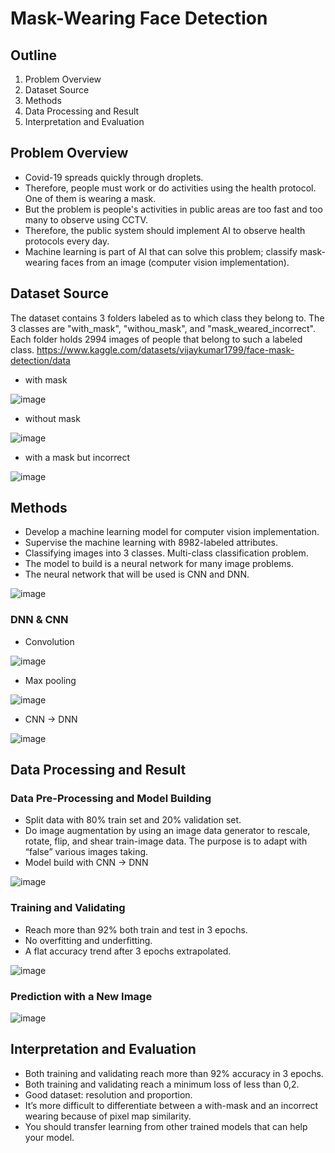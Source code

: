 # Mask-Wearing Face Detection

## Outline
1. Problem Overview
2. Dataset Source
3. Methods
4. Data Processing and Result
5. Interpretation and Evaluation

## Problem Overview
- Covid-19 spreads quickly through droplets.
- Therefore, people must work or do activities using the health protocol. One of them is wearing a mask.
- But the problem is people's activities in public areas are too fast and too many to observe using CCTV.
- Therefore, the public system should implement AI to observe health protocols every day.
- Machine learning is part of AI that can solve this problem; classify mask-wearing faces from an image (computer vision implementation).

## Dataset Source
The dataset contains 3 folders labeled as to which class they belong to. The 3 classes are "with_mask", "withou_mask", and "mask_weared_incorrect". Each folder holds 2994 images of people that belong to such a labeled class.
https://www.kaggle.com/datasets/vijaykumar1799/face-mask-detection/data

- with mask

![image](https://github.com/muhmiqbal19/mask-wearing-face-detection/assets/132751713/3358293d-49e4-41fa-b5c2-1145ebfbcf25) 

- without mask

![image](https://github.com/muhmiqbal19/mask-wearing-face-detection/assets/132751713/04506fb8-7f5e-4c8c-914c-af6d3c8566a7) 

- with a mask but incorrect

![image](https://github.com/muhmiqbal19/mask-wearing-face-detection/assets/132751713/6f4b356c-f4b2-4860-b4ab-079579c6bd0a) 

## Methods
- Develop a machine learning model for computer vision implementation.
- Supervise the machine learning with 8982-labeled attributes.
- Classifying images into 3 classes. Multi-class classification problem.
- The model to build is a neural network for many image problems.
- The neural network that will be used is CNN and DNN.

![image](https://github.com/muhmiqbal19/mask-wearing-face-detection/assets/132751713/bde4776e-1f85-4b1f-a6b8-c9d65161ff9d)

### DNN & CNN
- Convolution

![image](https://github.com/muhmiqbal19/mask-wearing-face-detection/assets/132751713/2d240868-bedd-49ae-b7ab-7d54705785ee)

- Max pooling

![image](https://github.com/muhmiqbal19/mask-wearing-face-detection/assets/132751713/ebcb8229-b2f8-4c62-a0e4-a2738a6a8d90)

- CNN -> DNN

![image](https://github.com/muhmiqbal19/mask-wearing-face-detection/assets/132751713/39d0e57c-0c01-4861-9d9e-d590060616e3)

## Data Processing and Result
### Data Pre-Processing and Model Building
- Split data with 80% train set and 20% validation set.
- Do image augmentation by using an image data generator to rescale, rotate, flip, and shear train-image data. The purpose is to adapt with “false” various images taking.
- Model build with CNN → DNN

![image](https://github.com/muhmiqbal19/mask-wearing-face-detection/assets/132751713/f81d6915-05dc-4a6b-9cad-8389deaaee94)

### Training and Validating
- Reach more than 92% both train and test in 3 epochs.
- No overfitting and underfitting.
- A flat accuracy trend after 3 epochs extrapolated.

![image](https://github.com/muhmiqbal19/mask-wearing-face-detection/assets/132751713/ba327041-1a7e-4a66-9b13-4d6963844066)

### Prediction with a New Image

![image](https://github.com/muhmiqbal19/mask-wearing-face-detection/assets/132751713/1d408524-075c-4a52-b07b-669b5b8033e7)

## Interpretation and Evaluation
- Both training and validating reach more than 92% accuracy in 3 epochs.
- Both training and validating reach a minimum loss of less than 0,2.
- Good dataset: resolution and proportion.
- It’s more difficult to differentiate between a with-mask and an incorrect wearing because of pixel map similarity.
- You should transfer learning from other trained models that can help your model.




